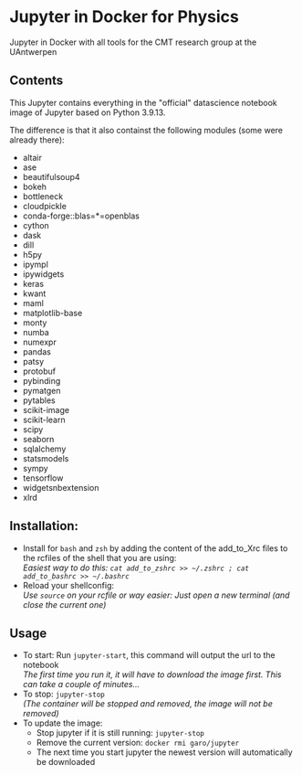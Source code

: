 # Jupyter in Docker for Physics
Jupyter in Docker with all tools for the CMT research group at the UAntwerpen

## Contents
This Jupyter contains everything in the "official" datascience notebook image of Jupyter based on Python 3.9.13.

The difference is that it also containst the following modules (some were already there):

* altair
* ase
* beautifulsoup4
* bokeh
* bottleneck
* cloudpickle
* conda-forge::blas=*=openblas
* cython
* dask
* dill
* h5py
* ipympl
* ipywidgets
* keras
* kwant
* maml
* matplotlib-base
* monty
* numba
* numexpr
* pandas
* patsy
* protobuf
* pybinding
* pymatgen
* pytables
* scikit-image
* scikit-learn
* scipy
* seaborn
* sqlalchemy
* statsmodels
* sympy
* tensorflow
* widgetsnbextension
* xlrd

## Installation:
* Install for `bash` and `zsh` by adding the content of the add_to_Xrc files to the rcfiles of the shell that you are using:<br>*Easiest way to do this: `cat add_to_zshrc >> ~/.zshrc ; cat add_to_bashrc >> ~/.bashrc`*
* Reload your shellconfig:<br>*Use `source` on your rcfile or way easier: Just open a new terminal (and close the current one)*

## Usage
* To start: Run `jupyter-start`, this command will output the url to the notebook<br>*The first time you run it, it will have to download the image first. This can take a couple of minutes...*
* To stop: `jupyter-stop`<br>*(The container will be stopped and removed, the image will not be removed)*
* To update the image:
  * Stop jupyter if it is still running: `jupyter-stop`
  * Remove the current version: `docker rmi garo/jupyter`
  * The next time you start jupyter the newest version will automatically be downloaded
